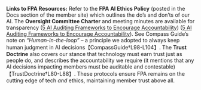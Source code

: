 **Links to FPA Resources:** Refer to the **FPA AI Ethics Policy** (posted in the Docs section of the member site) which outlines the do’s and don’ts of our AI. The **Oversight Committee Charter** and meeting minutes are available for transparency ([5 AI Auditing Frameworks to Encourage Accountability](https://auditboard.com/blog/ai-auditing-frameworks#:~:text=like%20Siri%20and%20Alexa%20to,misuse%2C%20and%20worse%2C%20regulatory%20roadblocks)) ([5 AI Auditing Frameworks to Encourage Accountability](https://auditboard.com/blog/ai-auditing-frameworks#:~:text=AI%20auditing%20ensures%20that%20organizations,design%2C%20development%2C%20deployment%2C%20and%20monitoring)). See Compass Guide’s note on _“Human-in-the-loop”_ – a principle we adopted to always keep human judgment in AI decisions【CompassGuide†L98-L104】. The **Trust Doctrine** also covers our stance that technology must earn trust just as people do, and describes the accountability we require (it mentions that any AI decisions impacting members must be auditable and contestable)【TrustDoctrine†L80-L88】. These protocols ensure FPA remains on the cutting edge of tech _and_ ethics, maintaining member trust above all.